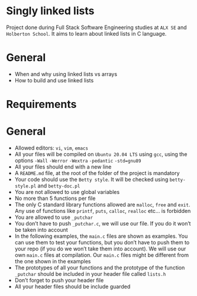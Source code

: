 # Singly linked lists
Project done during Full Stack Software Engineering studies at ```ALX SE``` and ```Holberton School```. It aims to learn about linked lists in C language.

# General
* When and why using linked lists vs arrays
* How to build and use linked lists


# Requirements

# General
* Allowed editors: ```vi```, ```vim```, ```emacs```
* All your files will be compiled on ```Ubuntu 20.04 LTS``` using ```gcc```, using the options ```-Wall``` ```-Werror``` ```-Wextra``` ```-pedantic``` ```-std=gnu89```
* All your files should end with a new line
* A ```README.md``` file, at the root of the folder of the project is mandatory
* Your code should use the ```Betty style```. It will be checked using ```betty-style.pl``` and ```betty-doc.pl```
* You are not allowed to use global variables
* No more than 5 functions per file
* The only C standard library functions allowed are ```malloc```, ```free``` and ```exit```. Any use of functions like ```printf```, ```puts```, ```calloc```, ```realloc``` etc… is forbidden
* You are allowed to use ```_putchar```
* You don’t have to push ```_putchar.c```, we will use our file. If you do it won’t be taken into account
* In the following examples, the ```main.c``` files are shown as examples. You can use them to test your functions, but you don’t have to push them to your repo (if you do we won’t take them into account). We will use our own ```main.c``` files at compilation. Our ```main.c``` files might be different from the one shown in the examples
* The prototypes of all your functions and the prototype of the function ```_putchar``` should be included in your header file called ```lists.h```
* Don’t forget to push your header file
* All your header files should be include guarded
